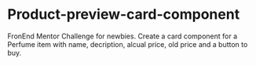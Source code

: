# Product-preview-card-component
FronEnd Mentor Challenge for newbies. Create a card component for a Perfume item with name, decription, alcual price, old price and a button to buy.
